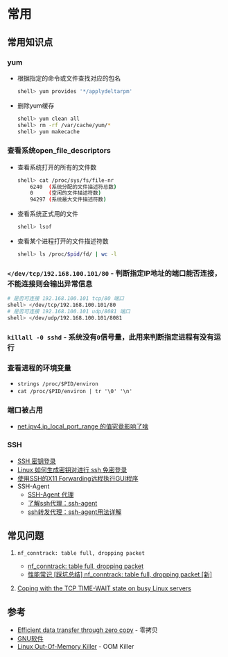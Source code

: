 # 常用

## 常用知识点

### yum

* 根据指定的命令或文件查找对应的包名
    ```bash
    shell> yum provides '*/applydeltarpm'
    ```
* 删除yum缓存
    ```bash
    shell> yum clean all
    shell> rm -rf /var/cache/yum/*
    shell> yum makecache
    ```

### 查看系统open_file_descriptors
    
* 查看系统打开的所有的文件数
    ```bash
    shell> cat /proc/sys/fs/file-nr
        6240  (系统分配的文件描述符总数)
        0     (空闲的文件描述符数)
        94297 (系统最大文件描述符数)
    ```
* 查看系统正式用的文件
    ```bash
    shell> lsof
    ```
* 查看某个进程打开的文件描述符数
    ```bash
    shell> ls /proc/$pid/fd/ | wc -l
    ```

### `</dev/tcp/192.168.100.101/80` - 判断指定IP地址的端口能否连接，不能连接则会输出异常信息

```bash
# 是否可连接 192.168.100.101 tcp/80 端口
shell> </dev/tcp/192.168.100.101/80
# 是否可连接 192.168.100.101 udp/8081 端口
shell> </dev/udp/192.168.100.101/8081
```

### `killall -0 sshd` - 系统没有`0`信号量，此用来判断指定进程有没有运行


### 查看进程的环境变量

* `strings /proc/$PID/environ`
* `cat /proc/$PID/environ | tr '\0' '\n'`

### 端口被占用

* [net.ipv4.ip_local_port_range 的值究竟影响了啥](https://mozillazg.com/2019/05/linux-what-net.ipv4.ip_local_port_range-effect-or-mean.html)


### SSH

* [SSH 密钥登录](https://wangdoc.com/ssh/key.html)
* [Linux 如何生成密钥对进行 ssh 免密登录](https://segmentfault.com/a/1190000024575872)
* [使用SSH的X11 Forwarding远程执行GUI程序](https://www.jianshu.com/p/24663f3491fa)
* SSH-Agent
  * [SSH-Agent 代理](https://poison77.com/2020/06/07/ssh-agent/)
  * [了解ssh代理：ssh-agent](https://www.zsythink.net/archives/2407)
  * [ssh转发代理：ssh-agent用法详解](https://www.cnblogs.com/f-ck-need-u/p/10484531.html)

## 常见问题

1. `nf_conntrack: table full, dropping packet`
   * [nf_conntrack: table full, dropping packet](https://morganwu277.github.io/2018/05/26/Solve-production-issue-of-nf-conntrack-table-full-dropping-packet/)
   * [性能常识 [踩坑总结] nf_conntrack: table full, dropping packet [新]](https://testerhome.com/topics/15824)

2. [Coping with the TCP TIME-WAIT state on busy Linux servers](https://vincent.bernat.ch/en/blog/2014-tcp-time-wait-state-linux)

## 参考
* [Efficient data transfer through zero copy](https://developer.ibm.com/articles/j-zerocopy/) - 零拷贝
* [GNU软件](https://www.gnu.org/software/software.html)
* [Linux Out-Of-Memory Killer](https://rakeshjain-devops.medium.com/linux-out-of-memory-killer-31e477a45759) - OOM Killer



